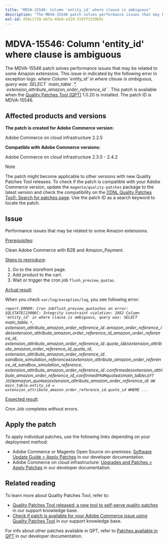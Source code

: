 ```yaml
---
title: "MDVA-15546: Column 'entity_id' where clause is ambiguous"
description: "The MDVA-15546 patch solves performance issues that may be related to some Amazon extensions. This issue in indicated by the following error in exception logs: *where*   *Column 'entity\\_id' in where clause is ambiguous, query was: SELECT \\`main\\_table\\`.\\*, \\`extension\\_attribute\\_amazon\\_order\\_reference\\_id* \\`. This patch is available when the [Quality Patches Tool (QPT)](/help/announcements/adobe-commerce-announcements/magento-quality-patches-released-new-tool-to-self-serve-quality-patches.md) 1.0.20 is installed. The patch ID is MDVA-15546."
exl-id: d58c1728-eb7a-49e8-a329-3197f2339b9c
---
```

# MDVA-15546: Column 'entity_id' where clause is ambiguous

The MDVA-15546 patch solves performance issues that may be related to some Amazon extensions. This issue in indicated by the following error in exception logs: *where*   *Column 'entity\_id' in where clause is ambiguous, query was: SELECT \`main\_table\`.\*, \`extension\_attribute\_amazon\_order\_reference\_id* \`. This patch is available when the [Quality Patches Tool (QPT)](/help/announcements/adobe-commerce-announcements/magento-quality-patches-released-new-tool-to-self-serve-quality-patches.md) 1.0.20 is installed. The patch ID is MDVA-15546.

## Affected products and versions

**The patch is created for Adobe Commerce version:**

Adobe Commerce on cloud infrastructure 2.2.5

**Compatible with Adobe Commerce versions:**

Adobe Commerce on cloud infrastructure 2.3.0 - 2.4.2

>[!NOTE]
>
>The patch might become applicable to other versions with new Quality Patches Tool releases. To check if the patch is compatible with your Adobe Commerce version, update the `magento/quality-patches` package to the latest version and check the compatibility on the [[!DNL Quality Patches Tool]: Search for patches page](https://devdocs.magento.com/quality-patches/tool.html#patch-grid). Use the patch ID as a search keyword to locate the patch.

## Issue

Performance issues that may be related to some Amazon extensions.

<u>Prerequisites</u>:

Clean Adobe Commerce with B2B and Amazon\_Payment.

<u>Steps to reproduce</u>:

1. Go to the storefront page.
1. Add product to the cart.
1. Wait or trigger the cron job `flush_preview_quotas`.

<u>Actual result</u>:

When you check `var/log/exception/log`, you see following error:

 *`report.ERROR: Cron Jobflush_preview_quotashas an error: SQLSTATE[23000]: Integrity constraint violation: 1052 Column 'entity_id' in where clause is ambiguous, query was: SELECT `main_table`.*, `extension_attribute_amazon_order_reference_id`.`amazon_order_reference_id` AS `extension_attribute_amazon_order_reference_id_amazon_order_reference_id`, `extension_attribute_amazon_order_reference_id`.`quote_id` AS `extension_attribute_amazon_order_reference_id_quote_id`, `extension_attribute_amazon_order_reference_id`.` sandbox_simulation_reference` AS `extension_attribute_amazon_order_reference_id_sandbox_simulation_reference`, `extension_attribute_amazon_order_reference_id`.`confirmed` AS `extension_attribute_amazon_order_reference_id_confirmed` FROM `quote` AS `main_table` LEFT JOIN `amazon_quote` AS `extension_attribute_amazon_order_reference_id` ON main_table.entity_id = extension_attribute_amazon_order_reference_id.quote_id WHERE ...`*

<u>Expected result</u>:

Cron Job completes without errors.

## Apply the patch

To apply individual patches, use the following links depending on your deployment method:

* Adobe Commerce or Magento Open Source on-premises: [Software Update Guide > Apply Patches](https://devdocs.magento.com/guides/v2.4/comp-mgr/patching/mqp.html) in our developer documentation.
* Adobe Commerce on cloud infrastructure: [Upgrades and Patches > Apply Patches](https://devdocs.magento.com/cloud/project/project-patch.html) in our developer documentation.

## Related reading

To learn more about Quality Patches Tool, refer to:

* [Quality Patches Tool released: a new tool to self-serve quality patches](/help/announcements/adobe-commerce-announcements/magento-quality-patches-released-new-tool-to-self-serve-quality-patches.md) in our support knowledge base.
* [Check if patch is available for your Adobe Commerce issue using Quality Patches Tool](/help/support-tools/patches-available-in-qpt-tool/check-patch-for-magento-issue-with-magento-quality-patches.md) in our support knowledge base.

For info about other patches available in QPT, refer to [Patches available in QPT](https://devdocs.magento.com/quality-patches/tool.html#patch-grid) in our developer documentation.
